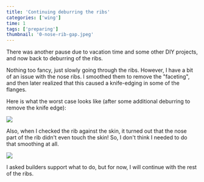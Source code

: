 ```yaml
---
title: 'Continuing deburring the ribs'
categories: ['wing']
time: 1
tags: ['preparing']
thumbnail: '0-nose-rib-gap.jpeg'
---
```


There was another pause due to vacation time and some other DIY projects, and now back to deburring of the ribs. 

<!-- more -->

Nothing too fancy, just slowly going through the ribs. However, I have a bit of an issue with the nose ribs. I smoothed them to remove the "faceting", and then later realized that this caused a knife-edging in some of the flanges.

Here is what the worst case looks like (after some additional deburring to remove the knife edge):

![](./1-loss-of-material.jpeg)

Also, when I checked the rib against the skin, it turned out that the nose part of the rib didn't even touch the skin! So, I don't think I needed to do that smoothing at all.

![](./0-nose-rib-gap.jpeg)

I asked builders support what to do, but for now, I will continue with the rest of the ribs.
